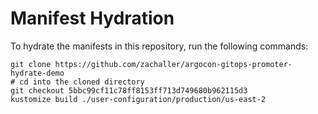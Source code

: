 # Manifest Hydration

To hydrate the manifests in this repository, run the following commands:

```shell
git clone https://github.com/zachaller/argocon-gitops-promoter-hydrate-demo
# cd into the cloned directory
git checkout 5bbc99cf11c78ff8153ff713d749680b962115d3
kustomize build ./user-configuration/production/us-east-2
```
